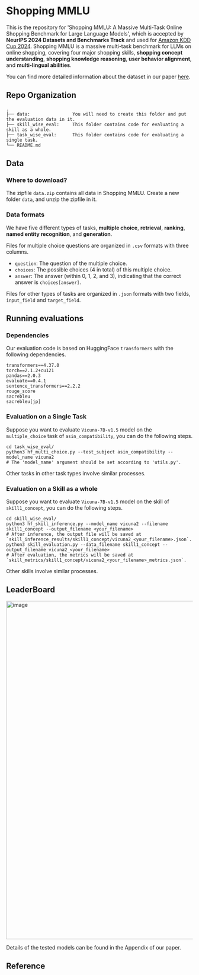 # Shopping MMLU
This is the repository for 'Shopping MMLU: A Massive Multi-Task Online Shopping Benchmark for Large Language Models', which is accepted by **NeurIPS 2024 Datasets and Benchmarks Track** and used for [Amazon KDD Cup 2024](https://www.aicrowd.com/challenges/amazon-kdd-cup-2024-multi-task-online-shopping-challenge-for-llms). Shopping MMLU is a massive multi-task benchmark for LLMs on online shopping, covering four major shopping skills, **shopping concept understanding**, **shopping knowledge reasoning**, **user behavior alignment**, and **multi-lingual abilities**. 

You can find more detailed information about the dataset in our paper [here](https://arxiv.org/pdf/2410.20745). 

## Repo Organization
```
.
├── data:                You will need to create this folder and put the evaluation data in it.
├── skill_wise_eval:     This folder contains code for evaluating a skill as a whole. 
├── task_wise_eval:      This folder contains code for evaluating a single task.
└── README.md
```

## Data
### Where to download? 
The zipfile `data.zip` contains all data in Shopping MMLU. Create a new folder `data`, and unzip the zipfile in it. 

### Data formats
We have five different types of tasks, **multiple choice**, **retrieval**, **ranking**, **named entity recognition**, and **generation**. 

Files for multiple choice questions are organized in `.csv` formats with three columns. 
- `question`: The question of the multiple choice.
- `choices`: The possible choices (4 in total) of this multiple choice.
- `answer`: The answer (within 0, 1, 2, and 3), indicating that the correct answer is `choices[answer]`.

Files for other types of tasks are organized in `.json` formats with two fields, `input_field` and `target_field`. 

## Running evaluations
### Dependencies
Our evaluation code is based on HuggingFace `transformers` with the following dependencies. 
```
transformers==4.37.0
torch==2.1.2+cu121
pandas==2.0.3
evaluate==0.4.1
sentence_transformers==2.2.2
rouge_score
sacrebleu
sacrebleu[jp]
```

### Evaluation on a Single Task
Suppose you want to evaluate `Vicuna-7B-v1.5` model on the `multiple_choice` task of `asin_compatibility`, you can do the following steps. 
```
cd task_wise_eval/
python3 hf_multi_choice.py --test_subject asin_compatibility --model_name vicuna2
# The 'model_name' argument should be set according to 'utils.py'. 
```
Other tasks in other task types involve similar processes. 
### Evaluation on a Skill as a whole
Suppose you want to evaluate `Vicuna-7B-v1.5` model on the skill of `skill1_concept`, you can do the following steps. 
```
cd skill_wise_eval/
python3 hf_skill_inference.py --model_name vicuna2 --filename skill1_concept --output_filename <your_filename>
# After inference, the output file will be saved at `skill_inference_results/skill1_concept/vicuna2_<your_filename>.json`.
python3 skill_evaluation.py --data_filename skill1_concept --output_filename vicuna2_<your_filename>
# After evaluation, the metrics will be saved at `skill_metrics/skill1_concept/vicuna2_<your_filename>_metrics.json`. 
```
Other skills involve similar processes. 

## LeaderBoard
<img width="913" alt="image" src="https://github.com/user-attachments/assets/26d4ce0e-c020-4c41-9220-ba38894a9b25">

Details of the tested models can be found in the Appendix of our paper. 

## Reference
